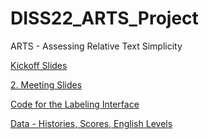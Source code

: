 # DISS22_ARTS_Project
ARTS - Assessing Relative Text Simplicity

[Kickoff Slides](https://github.com/irgroup/DISS22_ARTS_Project/blob/main/files/Kickoff%20Projekt%20ARTS2.pdf)

[2. Meeting Slides](https://github.com/irgroup/DIS22_ARTS_Project/blob/main/files/2.%20Meeting%20Projekt%20ARTS2.pdf)

[Code for the Labeling Interface](https://github.com/irgroup/DIS22_ARTS_Project/tree/main/labeling_interface)

[Data - Histories, Scores, English Levels](https://github.com/irgroup/DIS22_ARTS_Project/tree/main/export)

